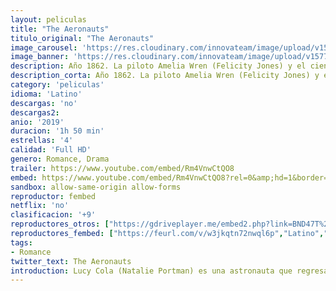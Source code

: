```yaml
---
layout: peliculas
title: "The Aeronauts"
titulo_original: "The Aeronauts"
image_carousel: 'https://res.cloudinary.com/innovateam/image/upload/v1577302618/areonauticos-min_ffib8a.jpg'
image_banner: 'https://res.cloudinary.com/innovateam/image/upload/v1577302617/the-aeronauts-poster-1280x720-min_otpwj2.jpg'
description: Año 1862. La piloto Amelia Wren (Felicity Jones) y el científico James Glaisher (Eddie Redmayne) deciden embarcarse en un viaje para descubrir los secretos del cielo, volando en un globo aeroestático más alto de lo que nadie lo había hecho antes. Pero al llegar a las capas más altas de la atmósfera, ambos comienzan a tener problemas con el oxigeno y la altitud, viéndose forzados a luchar por su propia superviviencia.
description_corta: Año 1862. La piloto Amelia Wren (Felicity Jones) y el científico James Glaisher (Eddie Redmayne) deciden embarcarse en un viaje para descubrir los secretos del cielo, volando en un globo aeroestático más...
category: 'peliculas'
idioma: 'Latino'
descargas: 'no'
descargas2:
anio: '2019'
duracion: '1h 50 min'
estrellas: '4'
calidad: 'Full HD'
genero: Romance, Drama
trailer: https://www.youtube.com/embed/Rm4VnwCtQO8
embed: https://www.youtube.com/embed/Rm4VnwCtQO8?rel=0&amp;hd=1&border=0&wmode=opaque&enablejsapi=1&modestbranding=1&controls=1&showinfo=1
sandbox: allow-same-origin allow-forms
reproductor: fembed
netflix: 'no'
clasificacion: '+9'
reproductores_otros: ["https://gdriveplayer.me/embed2.php?link=BND47T%252Fs6onca3w8vb0newg5a%252ByeWizrLIiFfuEN7vWpoSMEM8Wur3JiQA7xEGhfUAMCb6uTFKZGt0b5Fw%252FoErBslq6D%252BuxT1fINFQ4dz0uxfCWyTLcDaHoDho3DFg72eZRGeIgY%252BsfQ8m657BKveszC7Fjll8cTutaPFqlI1exKlct1OQHVZyo%252FC78QByg%252FcrfvWUyhXPqV24tlwyqdgQ","Latino","https://mstream.website/q9jojlqu956d","Latino"]
reproductores_fembed: ["https://feurl.com/v/w3jkqtn72nwql6p","Latino","https://feurl.com/v/ewpwdc-q-l44457","Latino","https://feurl.com/v/w3jkqtn72nwql6p","Latino"]
tags:
- Romance
twitter_text: The Aeronauts
introduction: Lucy Cola (Natalie Portman) es una astronauta que regresa a la Tierra tras una experiencia trascendental durante una misión en el espacio, y que comienza a perder su ..
---
```













